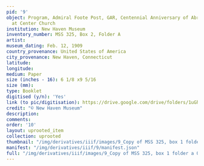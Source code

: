 ```yaml
---
pid: '9'
object: Program, Admiral Foote Post, GAR, Centennial Anniversary of Abraham Lincoln
  at Center Church
institution: New Haven Museum
inventory_number: MSS 325, Box 2, Folder A
artist:
museum_dating: Feb. 12, 1909
country_provenance: United States of America
city_provenance: New Haven, Connecticut
latitude:
longitude:
medium: Paper
size (inches - 16): 6 1/8 x9 5/16
size (mm):
type: Booklet
digitised (y/n): 'Yes'
link (to pic/digitisation): https://drive.google.com/drive/folders/1uGhdY3McV104ckyrTUO_WCwga9-PDAnq?usp=sharing
credit: "© New Haven Museum"
description:
comments:
order: '10'
layout: uprooted_item
collection: uprooted
thumbnail: "/img/derivatives/iiif/images/9_Copy of MSS 325, box 1 folder a 001 v/full/250,/0/default.jpg"
manifest: "/img/derivatives/iiif/9/manifest.json"
full: "/img/derivatives/iiif/images/9_Copy of MSS 325, box 1 folder a 001 v/full/1140,/0/default.jpg"
---
```

